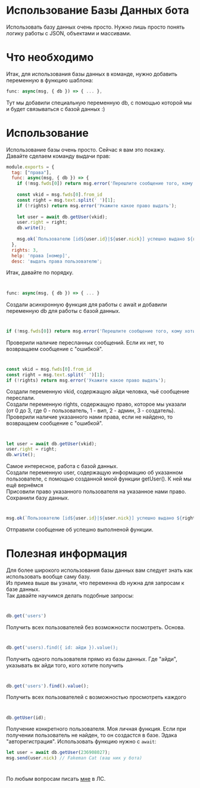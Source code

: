 # Использование Базы Данных бота
Использовать базу данных очень просто. Нужно лишь просто понять логику работы с JSON, объектами и массивами.
# Что необходимо
Итак, для использования базы данных в команде, нужно добавить переменную в функцию шаблона:
```js
func: async(msg, { db }) => { ... },
```
Тут мы добавили специальную переменную db, с помощью которой мы и будет связываться с базой данных :)
# Использование
Использование базы очень просто. Сейчас я вам это покажу.<br>
Давайте сделаем команду выдачи прав:
```js
module.exports = {
  tag: ["права"],
  func: async(msg, { db }) => {
    if (!msg.fwds[0]) return msg.error('Перешлите сообщение того, кому хотите выдать права');
    
    const vkid = msg.fwds[0].from_id
    const right = msg.text.split(' ')[1];
    if (!rights) return msg.error('Укажите какое право выдать');
    
    let user = await db.getUser(vkid);
    user.right = right;
    db.write();
    
    msg.ok(`Пользователю [id${user.id}|${user.nick}] успешно выдано ${right} право`);
  },
  rights: 3,
  help: 'права [номер]',
  desc: 'выдать права пользователю';
 ```
 Итак, давайте по порядку.<br>
#
```js
func: async(msg, { db }) => { ... }
```
Создали асинхронную функция для работы с await и добавили переменную db для работы с базой данных.
#
```js
if (!msg.fwds[0]) return msg.error('Перешлите сообщение того, кому хотите выдать права');
```
Проверили наличие пересланных сообщений. Если их нет, то возвращаем сообщение с "ошибкой".
#
```js
const vkid = msg.fwds[0].from_id
const right = msg.text.split(' ')[1];
if (!rights) return msg.error('Укажите какое право выдать');
```
Создали переменную vkid, содержащую айди человка, чьё сообщение переслали.<br>
Создали переменную rights, содержащую право, которое мы указали (от 0 до 3, где 0 - пользователь, 1 - вип, 2 - админ, 3 - создатель).<br>
Проверили наличие указанного нами права, если не найдено, то возвращаем сообщение с "ошибкой".
#
```js
let user = await db.getUser(vkid);
user.right = right;
db.write();
```
Самое интересное, работа с базой данных.<br>
Создали переменную user, содержащую информацию об указанном пользователе, с помощью созданной мной функции getUser(). К ней мы ещё вернёмся<br>
Присовили право указанного пользователя на указанное нами право.<br>
Сохранили базу данных.
#
```js
msg.ok(`Пользователю [id${user.id}|${user.nick}] успешно выдано ${right} право`);
```
Отправили сообщение об успешно выполненой функции.
# Полезная информация
Для более широкого использования базы данных вам следует знать как использовать вообще саму базу.<br>
Из примеа выше вы узнали, что переменна db нужна для запросам к базе данных.<br>
Так давайте научимся делать подобные запросы:
#
```js
db.get('users')
```
Получить всех пользователей без возможности посмотреть. Основа.
#
```js
db.get('users).find({ id: айди }).value();
```
Получить одного пользователя прямо из базы данных. Где "айди", указывать вк айди того, кого хотите получить
#
```js
db.get('users').find().value();
```
Получить всех пользователей с возможностью просмотреть каждого
#
```js
db.getUser(id);
```
Получение конкретного пользователя. Моя личная функция. Если при получении пользователь не найден, то он создастся в базе.
Эдака "авторегистрация". Использовать функцию нужно с ```await```:
```js
let user = await db.getUser(236908027);
msg.send(user.nick) // Fakeman Cat (ваш ник у бота)
```
#
По любым вопросам писать [мне](https://vk.com/fakeman.cat_fmc) в ЛС.
